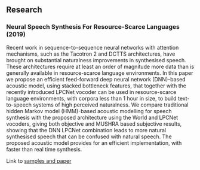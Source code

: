 ## Research

### Neural Speech Synthesis For Resource-Scarce Languages (2019)

Recent work in sequence-to-sequence neural networks with attention mechanisms,
such as the Tacotron 2 and DCTTS architectures, have brought on substantial
naturalness improvements in synthesised speech. These architectures require
at least an order of magnitude more data than is generally available in
resource-scarce language environments. In this paper we propose an efficient
feed-forward deep neural network (DNN)-based acoustic model, using stacked
bottleneck features, that together with the recently introduced LPCNet vocoder
can be used in resource-scarce language environments, with corpora less than 1
hour in size, to build text-to-speech systems of high perceived naturalness.
We compare traditional hidden Markov model (HMM)-based acoustic modelling for
speech synthesis with the proposed architecture using the World and LPCNet
vocoders, giving both objective and MUSHRA based subjective results, showing
that the DNN LPCNet combination leads to more natural synthesised speech that
can be confused with natural speech. The proposed acoustic model provides for
an efficient implementation, with faster than real time synthesis.

Link to [samples and paper](https://abylouw.github.io/fair2019_samples.html)
